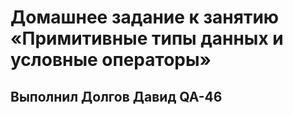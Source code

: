 # Домашнее задание к занятию «Примитивные типы данных и условные операторы»
## Выполнил Долгов Давид QA-46